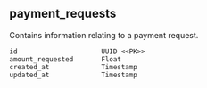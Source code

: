## payment_requests

Contains information relating to a payment request.

```
id                     UUID <<PK>>
amount_requested       Float
created_at             Timestamp
updated_at             Timestamp
```
